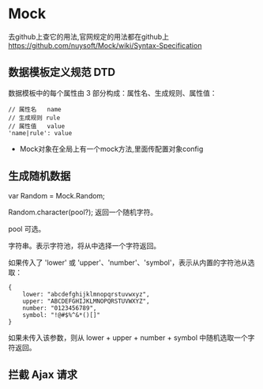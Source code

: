 # Mock

去github上查它的用法,官网规定的用法都在github上
https://github.com/nuysoft/Mock/wiki/Syntax-Specification

## 数据模板定义规范 DTD

数据模板中的每个属性由 3 部分构成：属性名、生成规则、属性值：

```
// 属性名   name
// 生成规则 rule
// 属性值   value
'name|rule': value
```

- Mock对象在全局上有一个mock方法,里面传配置对象config


## 生成随机数据

var Random = Mock.Random;

Random.character(pool?);
返回一个随机字符。

pool
可选。

字符串。表示字符池，将从中选择一个字符返回。

如果传入了 'lower' 或 'upper'、'number'、'symbol'，表示从内置的字符池从选取：
```
{
    lower: "abcdefghijklmnopqrstuvwxyz",
    upper: "ABCDEFGHIJKLMNOPQRSTUVWXYZ",
    number: "0123456789",
    symbol: "!@#$%^&*()[]"
}
```
如果未传入该参数，则从 lower + upper + number + symbol 中随机选取一个字符返回。





## 拦截 Ajax 请求



